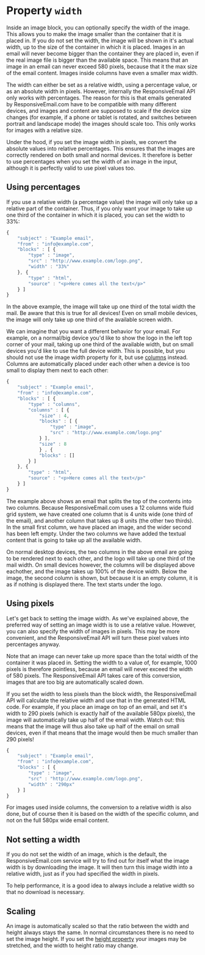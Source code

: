 # Property `width`

Inside an image block, you can optionally specify the width of the image.
This allows you to make the image smaller than the container that it is 
placed in. If you do not set the width, the image will be shown in it's
actual width, up to the size of the container in which it is placed. Images
in an email will never become bigger than the container they are placed in, 
even if the real image file is bigger than the available space. This means
that an image in an email can never exceed 580 pixels, because that it
the max size of the email content. Images inside columns have even a 
smaller max width.

The width can either be set as a relative width, using a percentage value, 
or as an absolute width in pixels. However, internally the ResponsiveEmail API
only works with percentages. The reason for this is that emails 
generated by ResponsiveEmail.com have to be compatible with many 
different devices, and images and content are supposed to scale if the 
device size changes (for example, if a phone or tablet is rotated, 
and switches between portrait and landscape mode) the images should scale
too. This only works for images with a relative size.

Under the hood, if you set the image width in pixels, we convert the
absolute values into relative percentages. This ensures that the images 
are correctly rendered on both small and normal devices. It therefore is 
better to use percentages when you set the width of an image in the input,
although it is perfectly valid to use pixel values too.


## Using percentages

If you use a relative width (a percentage value) the image will only take
up a relative part of the container. Thus, if you only want your image to
take up one third of the container in which it is placed, you can set
the width to 33%:

```javascript
{
    "subject" : "Example email",
    "from" : "info@example.com",
    "blocks" : [ {
        "type" : "image",
        "src" : "http://www.example.com/logo.png",
        "width" : "33%"
    }, {
        "type" : "html",
        "source" : "<p>Here comes all the text</p>"
    } ]
}
```

In the above example, the image will take up one third of the total
width the mail. Be aware that this is true for all devices! Even on
small mobile devices, the image will only take up one third of the
available screen width.

We can imagine that you want a different behavior for your email. For 
example, on a normal/big device you'd like to show the logo in the left 
top corner of your mail, taking up one third of the available width, 
but on small devices you'd like to use the full device width. This is
possible, but you should not use the image width property for it, 
but use [columns](json/block-columns) instead. 
Columns are automatically placed under each  other when a device is too 
small to display them next to each other:

```javascript
{
    "subject" : "Example email",
    "from" : "info@example.com",
    "blocks" : [ {
        "type" : "columns",
        "columns" : [ {
            "size" : 4,
            "blocks" : [ {
                "type" : "image",
                "src" : "http://www.example.com/logo.png"
            } ],
            "size" : 8
            } , {
            "blocks" : []
        } ]
    }, {
        "type" : "html",
        "source" : "<p>Here comes all the text</p>"
    } ]
}
```

The example above shows an email that splits the top of the contents
into two columns. Because ResponsiveEmail.com uses a 12 columns wide fluid
grid system, we have created one column that is 4 units wide (one third
of the email), and another column that takes up 8 units (the
other two thirds). In the small first column, we have placed an image, 
and the wider second has been left empty. Under the two columns we have 
added the textual content that is going to take up all the available width. 

On normal desktop devices, the two columns in the above email are going
to be rendered next to each other, and the logo will take up one third of
the mail width. On small devices however, the columns will be displayed 
above eachother, and the image takes up 100% of the device width. Below 
the image, the second column is shown, but because it is an empty column, 
it is as if nothing is displayed there. The text starts under
the logo.


## Using pixels

Let's get back to setting the image width. As we've explained above, the 
preferred way of setting an image width is to use a relative value.
However, you can also specify the width of images in pixels. This
may be more convenient, and the ResponsiveEmail API will
turn these pixel values into percentages anyway.

Note that an image can never take up more space than the total width of
the container it was placed in. Setting the width to a value of, for example,
1000 pixels is therefore pointless, because an email will never exceed
the width of 580 pixels. The ResponsiveEmail API takes care of this
conversion, images that are too big are automatically scaled down.

If you set the width to less pixels than the block width, the ResponsiveEmail
API will calculate the relative width and use that in the generated
HTML code. For example, if you place an image on top of an email, and set it's
width to 290 pixels (which is exactly half of the available 580px pixels),
the image will automatically take up half of the email width. Watch out:
this means that the image will thus also take up half of the email on
small devices, even if that means that the image would then be much smaller
than 290 pixels!


```javascript
{
    "subject" : "Example email",
    "from" : "info@example.com",
    "blocks" : [ {
        "type" : "image",
        "src" : "http://www.example.com/logo.png",
        "width" : "290px"
    } ]
}
```


For images used inside columns, the conversion to a relative width is also
done, but of course then it is based on the width of the specific
column, and not on the full 580px wide email content.

## Not setting a width

If you do not set the width of an image, which is the default, the
ResponsiveEmail.com service will try to find out for itself what the
image width is by downloading the image. It will then turn this image
width into a relative width, just as if you had specified the width in pixels.

To help performance, it is a good idea to always include a relative width 
so that no download is necessary.

## Scaling

An image is automatically scaled so that the ratio between the width and
height always stays the same. In normal circumstances there is no need
to set the image height. If you set the 
[height property](json/property-image-height) your
images may be stretched, and the width to height ratio may change.
